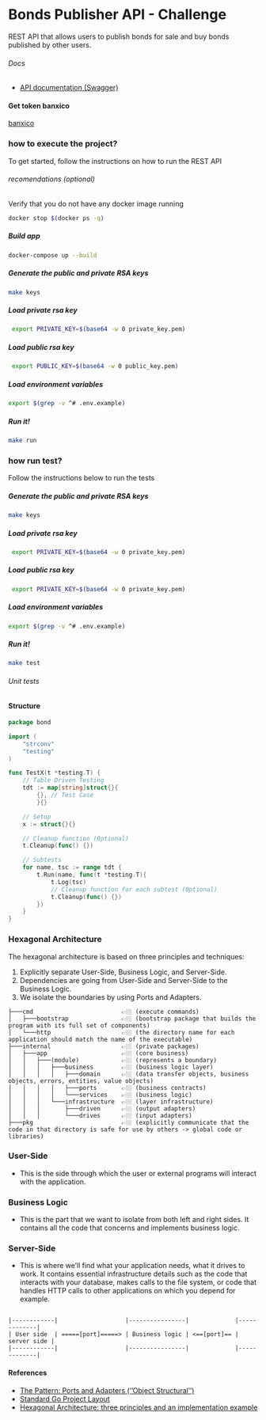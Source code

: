# Bonds Publisher API - Challenge

REST API that allows users to publish bonds for sale and buy bonds published by other users.

###### Docs

- [API documentation (Swagger)](docs/swagger.yaml)

#### Get token banxico

[banxico](https://www.banxico.org.mx/SieAPIRest/service/v1/token)

### how to execute the project?

To get started, follow the instructions on how to run the REST API

###### recomendations (optional)

Verify that you do not have any docker image running

```bash
docker stop $(docker ps -q)
```

##### Build app

```bash
docker-compose up --build
```

##### Generate the public and private RSA keys

```bash
make keys
```

##### Load private rsa key

```bash
 export PRIVATE_KEY=$(base64 -w 0 private_key.pem)
```

##### Load public rsa key

```bash
 export PUBLIC_KEY=$(base64 -w 0 public_key.pem)
```

##### Load environment variables

```bash
export $(grep -v ^# .env.example)
```

##### Run it!

```bash
make run
```

### how run test?

Follow the instructions below to run the tests

##### Generate the public and private RSA keys

```bash
make keys
```

##### Load private rsa key

```bash
 export PRIVATE_KEY=$(base64 -w 0 private_key.pem)
```

##### Load public rsa key

```bash
 export PRIVATE_KEY=$(base64 -w 0 private_key.pem)
```

##### Load environment variables

```bash
export $(grep -v ^# .env.example)
```

##### Run it!

```bash
make test
```

###### Unit tests

#### Structure

```go
package bond

import (
	"strconv"
	"testing"
)

func TestX(t *testing.T) {
	// Table Driven Testing
	tdt := map[string]struct{}{
	    {},	// Test Case
    	}{}

	// Setup
	x := struct{}{}

	// Cleanup function (Optional)
	t.Cleanup(func() {})

	// Subtests
	for name, tsc := range tdt {
		t.Run(name, func(t *testing.T){
			t.Log(tsc)
			// Cleanup function for each subtest (Optional)
			t.Cleanup(func() {})
		})
	}
}
```

### Hexagonal Architecture

The hexagonal architecture is based on three principles and techniques:

1. Explicitly separate User-Side, Business Logic, and Server-Side.
2. Dependencies are going from User-Side and Server-Side to the Business Logic.
3. We isolate the boundaries by using Ports and Adapters.

```
├───cmd 						👉🏼 (execute commands)
│   ├───bootstrap               👉🏼 (bootstrap package that builds the program with its full set of components)
│   └───http					👉🏼 (the directory name for each application should match the name of the executable)
├───internal            		👉🏼 (private packages)
│   ├───app                     👉🏼 (core business)
│   │   ├───(module)            👉🏼 (represents a boundary)
│   │   │   ├───business        👉🏼 (business logic layer)
│   │   │   │   ├───domain      👉🏼 (data transfer objects, business objects, errors, entities, value objects)
│   │   │   │   ├───ports       👉🏼 (business contracts)
│   │   │   │   └───services    👉🏼 (business logic)
│   │   │   └───infrastructure  👉🏼 (layer infrastructure)
│   │   │       ├───driven      👉🏼 (output adapters)
│   │   │       └───drives      👉🏼 (input adapters)
├───pkg                         👉🏼 (explicitly communicate that the code in that directory is safe for use by others -> global code or libraries)
```

### User-Side

- This is the side through which the user or external programs will interact with the application.

### Business Logic

- This is the part that we want to isolate from both left and right sides. It contains all the code that concerns and implements business logic.

### Server-Side

- This is where we’ll find what your application needs, what it drives to work. It contains essential infrastructure details such as the code that interacts with your database, makes calls to the file system, or code that handles HTTP calls to other applications on which you depend for example.

```

|------------|                   |----------------|             |-------------|
| User side  | =====[port]=====> | Business logic | <==[port]== | server side |
|------------|                   |----------------|             |-------------|

```

#### References

- [The Pattern: Ports and Adapters (‘’Object Structural’’) ](https://alistair.cockburn.us/hexagonal-architecture/)
- [Standard Go Project Layout](https://github.com/golang-standards/project-layout)
- [Hexagonal Architecture: three principles and an implementation example](https://blog.octo.com/hexagonal-architecture-three-principles-and-an-implementation-example)
